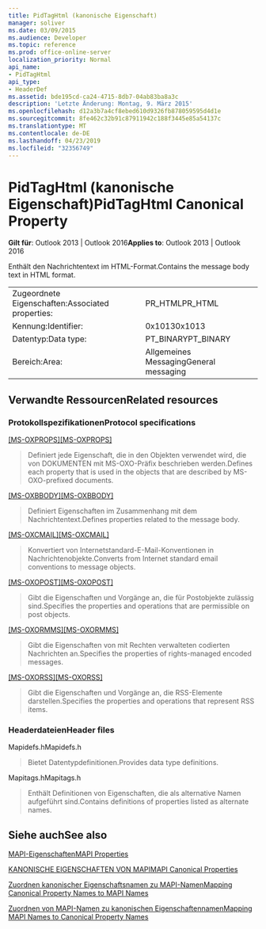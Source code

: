 ```yaml
---
title: PidTagHtml (kanonische Eigenschaft)
manager: soliver
ms.date: 03/09/2015
ms.audience: Developer
ms.topic: reference
ms.prod: office-online-server
localization_priority: Normal
api_name:
- PidTagHtml
api_type:
- HeaderDef
ms.assetid: bde195cd-ca24-4715-8db7-04ab83ba8a3c
description: 'Letzte Änderung: Montag, 9. März 2015'
ms.openlocfilehash: d12a3b7a4cf8ebed610d9326fb878059595d4d1e
ms.sourcegitcommit: 8fe462c32b91c87911942c188f3445e85a54137c
ms.translationtype: MT
ms.contentlocale: de-DE
ms.lasthandoff: 04/23/2019
ms.locfileid: "32356749"
---
```

# <a name="pidtaghtml-canonical-property"></a><span data-ttu-id="1995a-103">PidTagHtml (kanonische Eigenschaft)</span><span class="sxs-lookup"><span data-stu-id="1995a-103">PidTagHtml Canonical Property</span></span>

  
  
<span data-ttu-id="1995a-104">**Gilt für**: Outlook 2013 | Outlook 2016</span><span class="sxs-lookup"><span data-stu-id="1995a-104">**Applies to**: Outlook 2013 | Outlook 2016</span></span> 
  
<span data-ttu-id="1995a-105">Enthält den Nachrichtentext im HTML-Format.</span><span class="sxs-lookup"><span data-stu-id="1995a-105">Contains the message body text in HTML format.</span></span>
  
|||
|:-----|:-----|
|<span data-ttu-id="1995a-106">Zugeordnete Eigenschaften:</span><span class="sxs-lookup"><span data-stu-id="1995a-106">Associated properties:</span></span>  <br/> |<span data-ttu-id="1995a-107">PR_HTML</span><span class="sxs-lookup"><span data-stu-id="1995a-107">PR_HTML</span></span>  <br/> |
|<span data-ttu-id="1995a-108">Kennung:</span><span class="sxs-lookup"><span data-stu-id="1995a-108">Identifier:</span></span>  <br/> |<span data-ttu-id="1995a-109">0x1013</span><span class="sxs-lookup"><span data-stu-id="1995a-109">0x1013</span></span>  <br/> |
|<span data-ttu-id="1995a-110">Datentyp:</span><span class="sxs-lookup"><span data-stu-id="1995a-110">Data type:</span></span>  <br/> |<span data-ttu-id="1995a-111">PT_BINARY</span><span class="sxs-lookup"><span data-stu-id="1995a-111">PT_BINARY</span></span>  <br/> |
|<span data-ttu-id="1995a-112">Bereich:</span><span class="sxs-lookup"><span data-stu-id="1995a-112">Area:</span></span>  <br/> |<span data-ttu-id="1995a-113">Allgemeines Messaging</span><span class="sxs-lookup"><span data-stu-id="1995a-113">General messaging</span></span>  <br/> |
   
## <a name="related-resources"></a><span data-ttu-id="1995a-114">Verwandte Ressourcen</span><span class="sxs-lookup"><span data-stu-id="1995a-114">Related resources</span></span>

### <a name="protocol-specifications"></a><span data-ttu-id="1995a-115">Protokollspezifikationen</span><span class="sxs-lookup"><span data-stu-id="1995a-115">Protocol specifications</span></span>

<span data-ttu-id="1995a-116">[[MS-OXPROPS]](https://msdn.microsoft.com/library/f6ab1613-aefe-447d-a49c-18217230b148%28Office.15%29.aspx)</span><span class="sxs-lookup"><span data-stu-id="1995a-116">[[MS-OXPROPS]](https://msdn.microsoft.com/library/f6ab1613-aefe-447d-a49c-18217230b148%28Office.15%29.aspx)</span></span>
  
> <span data-ttu-id="1995a-117">Definiert jede Eigenschaft, die in den Objekten verwendet wird, die von DOKUMENTEN mit MS-OXO-Präfix beschrieben werden.</span><span class="sxs-lookup"><span data-stu-id="1995a-117">Defines each property that is used in the objects that are described by MS-OXO-prefixed documents.</span></span>
    
<span data-ttu-id="1995a-118">[[MS-OXBBODY]](https://msdn.microsoft.com/library/98296160-746e-4b25-8d45-676dabebb57d%28Office.15%29.aspx)</span><span class="sxs-lookup"><span data-stu-id="1995a-118">[[MS-OXBBODY]](https://msdn.microsoft.com/library/98296160-746e-4b25-8d45-676dabebb57d%28Office.15%29.aspx)</span></span>
  
> <span data-ttu-id="1995a-119">Definiert Eigenschaften im Zusammenhang mit dem Nachrichtentext.</span><span class="sxs-lookup"><span data-stu-id="1995a-119">Defines properties related to the message body.</span></span>
    
<span data-ttu-id="1995a-120">[[MS-OXCMAIL]](https://msdn.microsoft.com/library/b60d48db-183f-4bf5-a908-f584e62cb2d4%28Office.15%29.aspx)</span><span class="sxs-lookup"><span data-stu-id="1995a-120">[[MS-OXCMAIL]](https://msdn.microsoft.com/library/b60d48db-183f-4bf5-a908-f584e62cb2d4%28Office.15%29.aspx)</span></span>
  
> <span data-ttu-id="1995a-121">Konvertiert von Internetstandard-E-Mail-Konventionen in Nachrichtenobjekte.</span><span class="sxs-lookup"><span data-stu-id="1995a-121">Converts from Internet standard email conventions to message objects.</span></span>
    
<span data-ttu-id="1995a-122">[[MS-OXOPOST]](https://msdn.microsoft.com/library/9b18fdab-aacd-4d73-9534-be9b6ba2f115%28Office.15%29.aspx)</span><span class="sxs-lookup"><span data-stu-id="1995a-122">[[MS-OXOPOST]](https://msdn.microsoft.com/library/9b18fdab-aacd-4d73-9534-be9b6ba2f115%28Office.15%29.aspx)</span></span>
  
> <span data-ttu-id="1995a-123">Gibt die Eigenschaften und Vorgänge an, die für Postobjekte zulässig sind.</span><span class="sxs-lookup"><span data-stu-id="1995a-123">Specifies the properties and operations that are permissible on post objects.</span></span>
    
<span data-ttu-id="1995a-124">[[MS-OXORMMS]](https://msdn.microsoft.com/library/a121dda4-48f3-41f8-b12f-170f533038bb%28Office.15%29.aspx)</span><span class="sxs-lookup"><span data-stu-id="1995a-124">[[MS-OXORMMS]](https://msdn.microsoft.com/library/a121dda4-48f3-41f8-b12f-170f533038bb%28Office.15%29.aspx)</span></span>
  
> <span data-ttu-id="1995a-125">Gibt die Eigenschaften von mit Rechten verwalteten codierten Nachrichten an.</span><span class="sxs-lookup"><span data-stu-id="1995a-125">Specifies the properties of rights-managed encoded messages.</span></span>
    
<span data-ttu-id="1995a-126">[[MS-OXORSS]](https://msdn.microsoft.com/library/53bc9634-0040-4b5a-aecd-29781d826009%28Office.15%29.aspx)</span><span class="sxs-lookup"><span data-stu-id="1995a-126">[[MS-OXORSS]](https://msdn.microsoft.com/library/53bc9634-0040-4b5a-aecd-29781d826009%28Office.15%29.aspx)</span></span>
  
> <span data-ttu-id="1995a-127">Gibt die Eigenschaften und Vorgänge an, die RSS-Elemente darstellen.</span><span class="sxs-lookup"><span data-stu-id="1995a-127">Specifies the properties and operations that represent RSS items.</span></span>
    
### <a name="header-files"></a><span data-ttu-id="1995a-128">Headerdateien</span><span class="sxs-lookup"><span data-stu-id="1995a-128">Header files</span></span>

<span data-ttu-id="1995a-129">Mapidefs.h</span><span class="sxs-lookup"><span data-stu-id="1995a-129">Mapidefs.h</span></span>
  
> <span data-ttu-id="1995a-130">Bietet Datentypdefinitionen.</span><span class="sxs-lookup"><span data-stu-id="1995a-130">Provides data type definitions.</span></span>
    
<span data-ttu-id="1995a-131">Mapitags.h</span><span class="sxs-lookup"><span data-stu-id="1995a-131">Mapitags.h</span></span>
  
> <span data-ttu-id="1995a-132">Enthält Definitionen von Eigenschaften, die als alternative Namen aufgeführt sind.</span><span class="sxs-lookup"><span data-stu-id="1995a-132">Contains definitions of properties listed as alternate names.</span></span>
    
## <a name="see-also"></a><span data-ttu-id="1995a-133">Siehe auch</span><span class="sxs-lookup"><span data-stu-id="1995a-133">See also</span></span>



[<span data-ttu-id="1995a-134">MAPI-Eigenschaften</span><span class="sxs-lookup"><span data-stu-id="1995a-134">MAPI Properties</span></span>](mapi-properties.md)
  
[<span data-ttu-id="1995a-135">KANONISCHE EIGENSCHAFTEN VON MAPI</span><span class="sxs-lookup"><span data-stu-id="1995a-135">MAPI Canonical Properties</span></span>](mapi-canonical-properties.md)
  
[<span data-ttu-id="1995a-136">Zuordnen kanonischer Eigenschaftsnamen zu MAPI-Namen</span><span class="sxs-lookup"><span data-stu-id="1995a-136">Mapping Canonical Property Names to MAPI Names</span></span>](mapping-canonical-property-names-to-mapi-names.md)
  
[<span data-ttu-id="1995a-137">Zuordnen von MAPI-Namen zu kanonischen Eigenschaftennamen</span><span class="sxs-lookup"><span data-stu-id="1995a-137">Mapping MAPI Names to Canonical Property Names</span></span>](mapping-mapi-names-to-canonical-property-names.md)

